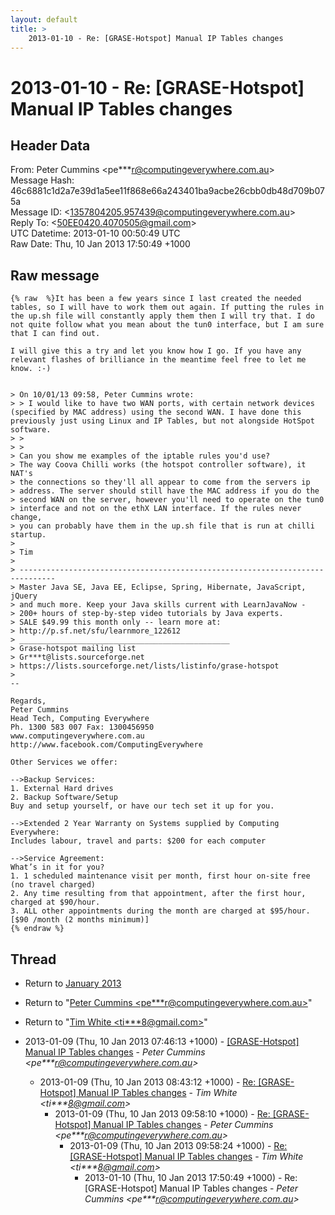 ```yaml
---
layout: default
title: >
    2013-01-10 - Re: [GRASE-Hotspot] Manual IP Tables changes
---
```


# 2013-01-10 - Re: [GRASE-Hotspot] Manual IP Tables changes

## Header Data

From: Peter Cummins \<pe***r@computingeverywhere.com.au\><br>
Message Hash: 46c6881c1d2a7e39d1a5ee11f868e66a243401ba9acbe26cbb0db48d709b075a<br>
Message ID: \<1357804205.957439@computingeverywhere.com.au\><br>
Reply To: \<50EE0420.4070505@gmail.com\><br>
UTC Datetime: 2013-01-10 00:50:49 UTC<br>
Raw Date: Thu, 10 Jan 2013 17:50:49 +1000<br>

## Raw message

```
{% raw  %}It has been a few years since I last created the needed tables, so I will have to work them out again. If putting the rules in the up.sh file will constantly apply them then I will try that. I do not quite follow what you mean about the tun0 interface, but I am sure that I can find out.

I will give this a try and let you know how I go. If you have any relevant flashes of brilliance in the meantime feel free to let me know. :-)


> On 10/01/13 09:58, Peter Cummins wrote:
> > I would like to have two WAN ports, with certain network devices (specified by MAC address) using the second WAN. I have done this previously just using Linux and IP Tables, but not alongside HotSpot software.
> >
> >
> Can you show me examples of the iptable rules you'd use?
> The way Coova Chilli works (the hotspot controller software), it NAT's 
> the connections so they'll all appear to come from the servers ip 
> address. The server should still have the MAC address if you do the 
> second WAN on the server, however you'll need to operate on the tun0 
> interface and not on the ethX LAN interface. If the rules never change, 
> you can probably have them in the up.sh file that is run at chilli startup.
> 
> Tim
> 
> ------------------------------------------------------------------------------
> Master Java SE, Java EE, Eclipse, Spring, Hibernate, JavaScript, jQuery
> and much more. Keep your Java skills current with LearnJavaNow -
> 200+ hours of step-by-step video tutorials by Java experts.
> SALE $49.99 this month only -- learn more at:
> http://p.sf.net/sfu/learnmore_122612 
> _______________________________________________
> Grase-hotspot mailing list
> Gr***t@lists.sourceforge.net
> https://lists.sourceforge.net/lists/listinfo/grase-hotspot
> 
--

Regards,
Peter Cummins
Head Tech, Computing Everywhere
Ph. 1300 583 007 Fax: 1300456950
www.computingeverywhere.com.au
http://www.facebook.com/ComputingEverywhere
 
Other Services we offer:
 
-->Backup Services:
1. External Hard drives
2. Backup Software/Setup
Buy and setup yourself, or have our tech set it up for you.
 
-->Extended 2 Year Warranty on Systems supplied by Computing Everywhere:
Includes labour, travel and parts: $200 for each computer
 
-->Service Agreement:
What’s in it for you?
1. 1 scheduled maintenance visit per month, first hour on-site free (no travel charged)
2. Any time resulting from that appointment, after the first hour, charged at $90/hour.
3. ALL other appointments during the month are charged at $95/hour.
[$90 /month (2 months minimum)]
{% endraw %}
```

## Thread

+ Return to [January 2013](/archive/2013/01)

+ Return to "[Peter Cummins <pe***r<span>@</span>computingeverywhere.com.au>](/authors/pe___r_at_computingeverywhere_com_au)"
+ Return to "[Tim White <ti***8<span>@</span>gmail.com>](/authors/ti___8_at_gmail_com)"

+ 2013-01-09 (Thu, 10 Jan 2013 07:46:13 +1000) - [[GRASE-Hotspot] Manual IP Tables changes](/archive/2013/01/db6c130a74f4d9062f9dce536200ff3bb9150216148858fccbcb9027dca7f10f) - _Peter Cummins \<pe***r@computingeverywhere.com.au\>_
  + 2013-01-09 (Thu, 10 Jan 2013 08:43:12 +1000) - [Re: [GRASE-Hotspot] Manual IP Tables changes](/archive/2013/01/5605390ccb75e47b8427b572ccc5c012f534cc042092362fae43a16264437786) - _Tim White \<ti***8@gmail.com\>_
    + 2013-01-09 (Thu, 10 Jan 2013 09:58:10 +1000) - [Re: [GRASE-Hotspot] Manual IP Tables changes](/archive/2013/01/98aac40f969f9084388f7fbcc3f359a168ef73a89f12fd95b1838014152b93ad) - _Peter Cummins \<pe***r@computingeverywhere.com.au\>_
      + 2013-01-09 (Thu, 10 Jan 2013 09:58:24 +1000) - [Re: [GRASE-Hotspot] Manual IP Tables changes](/archive/2013/01/1d78124df842e8a6c3b9fda46526135c7bb64bebfa9135725c8fc22f06e2ba86) - _Tim White \<ti***8@gmail.com\>_
        + 2013-01-10 (Thu, 10 Jan 2013 17:50:49 +1000) - Re: [GRASE-Hotspot] Manual IP Tables changes - _Peter Cummins \<pe***r@computingeverywhere.com.au\>_

